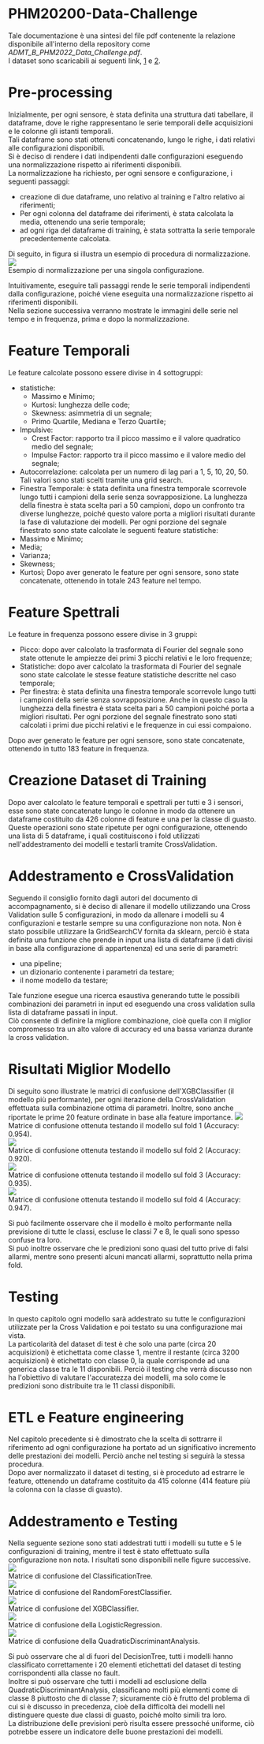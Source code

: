# PHM20200-Data-Challenge
Tale documentazione è una sintesi del file pdf contenente la relazione disponibile all'interno della repository come *ADMT_B_PHM2022_Data_Challenge.pdf*.<br>
I dataset sono scaricabili ai seguenti link, <a href="https://drive.google.com/drive/folders/189FOG3M9HqIhEr49yUDKxNH_IoeUeUTQ?usp=share_link">1</a> e  <a href="https://drive.google.com/drive/folders/1ekYSxD_LjZWMpBqFYxi0tsHidyiPpFW-?usp=share_link">2</a>.

# Pre-processing
Inizialmente, per ogni sensore, è stata definita una struttura dati tabellare, il dataframe, dove le righe rappresentano le serie temporali delle acquisizioni e le colonne gli istanti temporali.<br>
Tali dataframe sono stati ottenuti concatenando, lungo le righe, i dati relativi alle configurazioni disponibili.<br>
Si è deciso di rendere i dati indipendenti dalle configurazioni eseguendo una normalizzazione rispetto ai riferimenti disponibili.<br>
La normalizzazione ha richiesto, per ogni sensore e configurazione, i seguenti passaggi:
- creazione di due dataframe, uno relativo al training e l'altro relativo ai riferimenti;
- Per ogni colonna del dataframe dei riferimenti, è stata calcolata la media, ottenendo una serie temporale;
- ad ogni riga del dataframe di training, è stata sottratta la serie temporale precedentemente calcolata.

Di seguito, in figura si illustra un esempio di procedura di normalizzazione.
<img src="images/normalizzazione.png"><br>
Esempio di normalizzazione per una singola configurazione.<br>

Intuitivamente, eseguire tali passaggi rende le serie temporali indipendenti dalla configurazione, poiché viene eseguita una normalizzazione rispetto ai riferimenti disponibili. <br>
Nella sezione successiva verranno mostrate le immagini delle serie nel tempo e in frequenza, prima e dopo la normalizzazione.

# Feature Temporali
Le feature calcolate possono essere divise in 4 sottogruppi:
- statistiche: 
    - Massimo e Minimo;
    - Kurtosi: lunghezza delle code;
    - Skewness: asimmetria di un segnale;
    - Primo Quartile, Mediana e Terzo Quartile;
- Impulsive: 
    - Crest Factor: rapporto tra il picco massimo e il valore quadratico medio del segnale;
    - Impulse Factor: rapporto tra il picco massimo e il valore medio del segnale;
- Autocorrelazione: calcolata per un numero di lag pari a 1, 5, 10, 20, 50. Tali valori sono stati scelti tramite una grid search.
- Finestra Temporale: è stata definita una finestra temporale scorrevole lungo tutti i campioni della serie senza sovrapposizione. La lunghezza della finestra è stata scelta pari a 50 campioni, dopo un confronto tra diverse lunghezze, poiché questo valore porta a migliori risultati durante la fase di valutazione dei modelli.
Per ogni porzione del segnale finestrato sono state calcolate le seguenti feature statistiche:
- Massimo e Minimo;
- Media;
- Varianza;
- Skewness;
- Kurtosi;
Dopo aver generato le feature per ogni sensore, sono state concatenate, ottenendo in totale 243 feature nel tempo.

# Feature Spettrali
Le feature in frequenza possono essere divise in 3 gruppi:
- Picco: dopo aver calcolato la trasformata di Fourier del segnale sono state ottenute le ampiezze dei primi 3 picchi relativi e le loro frequenze;
- Statistiche: dopo aver calcolato la trasformata di Fourier del segnale sono state calcolate le stesse feature statistiche descritte nel caso temporale;
- Per finestra: è stata definita una finestra temporale scorrevole lungo tutti i campioni della serie senza sovrapposizione. Anche in questo caso la lunghezza della finestra è stata scelta pari a 50 campioni poiché porta a migliori risultati. Per ogni porzione del segnale finestrato sono stati calcolati i primi due picchi relativi e le frequenze in cui essi compaiono.

Dopo aver generato le feature per ogni sensore, sono state concatenate, ottenendo in tutto 183 feature in frequenza.

# Creazione Dataset di Training
Dopo aver calcolato le feature temporali e spettrali per tutti e 3 i sensori, esse sono state concatenate lungo le colonne in modo da ottenere un dataframe costituito da 426 colonne di feature e una per la classe di guasto.<br>
Queste operazioni sono state ripetute per ogni configurazione, ottenendo una lista di 5 dataframe, i quali costituiscono i fold utilizzati nell'addestramento dei modelli e testarli tramite CrossValidation. 

# Addestramento e CrossValidation

Seguendo il consiglio fornito dagli autori del documento di accompagnamento, si è deciso di allenare il modello utilizzando una Cross Validation sulle 5 configurazioni, in modo da allenare i modelli su 4 configurazioni e testarle sempre su una configurazione non nota.
Non è stato possibile utilizzare la GridSearchCV fornita da sklearn, perciò è stata definita una funzione che prende in input una lista di dataframe (i dati divisi in base alla configurazione di appartenenza) ed una serie di parametri:
- una pipeline;
- un dizionario contenente i parametri da testare;
- il nome modello da testare;

Tale funzione esegue una ricerca esaustiva generando tutte le possibili combinazioni dei parametri in input ed eseguendo una cross validation sulla lista di dataframe passati in input. 
<br>
Ciò consente di definire la migliore combinazione, cioè quella con il miglior compromesso tra un alto valore di accuracy ed una bassa varianza durante la cross validation.

# Risultati Miglior Modello
Di seguito sono illustrate le matrici di confusione dell'XGBClassifier (il modello più performante), per ogni iterazione della CrossValidation effettuata sulla combinazione ottima di parametri. Inoltre, sono anche riportate le prime 20 feature ordinate in base alla feature importance.
<img src="images/risultati/Matrici di confusione cross validation/Fold 1.png"><br>
Matrice di confusione ottenuta testando il modello sul fold 1 (Accuracy: 0.954).<br>
<img src="images/risultati/Matrici di confusione cross validation/Fold 2.png"><br>
Matrice di confusione ottenuta testando il modello sul fold 2 (Accuracy: 0.920).<br>
<img src="images/risultati/Matrici di confusione cross validation/Fold 3.png"><br>
Matrice di confusione ottenuta testando il modello sul fold 3 (Accuracy: 0.935).<br>
<img src="images/risultati/Matrici di confusione cross validation/Fold 4.png"><br>
Matrice di confusione ottenuta testando il modello sul fold 4 (Accuracy: 0.947).<br>

Si può facilmente osservare che il modello è molto performante nella previsione di tutte le classi, escluse le classi 7 e 8, le quali sono spesso confuse tra loro.<br>
Si può inoltre osservare che le predizioni sono quasi del tutto prive di falsi allarmi, mentre sono presenti alcuni mancati allarmi, soprattutto nella prima fold.  

# Testing
In questo capitolo ogni modello sarà addestrato su tutte le configurazioni utilizzate per la Cross Validation e poi testato su una configurazione mai vista.
<br>
La particolarità del dataset di test è che solo una parte (circa 20 acquisizioni) è etichettata come classe 1, mentre il restante (circa 3200 acquisizioni) è etichettato con classe 0, la quale corrisponde ad una generica classe tra le 11 disponibili. Perciò il testing che verrà discusso non ha l'obiettivo di valutare l'accuratezza dei modelli, ma solo come le predizioni sono distribuite tra le 11 classi disponibili.

# ETL e Feature engineering
Nel capitolo precedente si è dimostrato che la scelta di sottrarre il riferimento ad ogni configurazione ha portato ad un significativo incremento delle prestazioni dei modelli. Perciò anche nel testing si seguirà la stessa procedura.
<br>
Dopo aver normalizzato il dataset di testing, si è proceduto ad estrarre le feature, ottenendo un dataframe costituito da 415 colonne (414 feature più la colonna con la classe di guasto).

# Addestramento e Testing
Nella seguente sezione sono stati addestrati tutti i modelli su tutte e 5 le configurazioni di training, mentre il test è stato effettuato sulla configurazione non nota.
I risultati sono disponibili nelle figure successive. 
<img src="images/risultati/Matrici di confusione testing/tree.png"><br>
Matrice di confusione del ClassificationTree.<br>
<img src="/images/risultati/Matrici di confusione testing/RDF.png"><br>
Matrice di confusione del RandomForestClassifier.<br>
<img src="/images/risultati/Matrici di confusione testing/XGB.png"><br>
Matrice di confusione del XGBClassifier.<br>
<img src="/images/risultati/Matrici di confusione testing/LGR.png"><br>
Matrice di confusione della LogisticRegression.<br>
<img src="images/risultati/Matrici di confusione testing/QDA.png"><br>
Matrice di confusione della QuadraticDiscriminantAnalysis.<br>

Si può osservare che al di fuori del DecisionTree, tutti i modelli hanno classificato correttamente i 20 elementi etichettati del dataset di testing corrispondenti alla classe no fault.
<br>
Inoltre si può osservare che tutti i modelli ad esclusione della QuadraticDiscriminantAnalysis, classificano molti più elementi come di classe 8 piuttosto che di classe 7; sicuramente ciò è frutto del problema di cui si è discusso in precedenza, cioè della difficoltà dei modelli nel distinguere queste due classi di guasto, poiché molto simili tra loro. 
<br>
La distribuzione delle previsioni però risulta essere pressoché uniforme, ciò potrebbe essere un indicatore delle buone prestazioni dei modelli.

